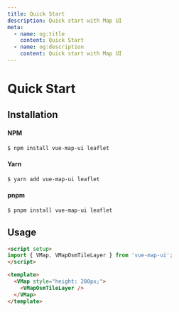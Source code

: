 ```yaml
---
title: Quick Start
description: Quick start with Map UI
meta:
  - name: og:title
    content: Quick Start
  - name: og:description
    content: Quick start with Map UI
---
```


# Quick Start

## Installation

#### NPM

```bash
$ npm install vue-map-ui leaflet
```

#### Yarn

```bash
$ yarn add vue-map-ui leaflet
```

#### pnpm

```bash
$ pnpm install vue-map-ui leaflet
```

## Usage

```html
<script setup>
import { VMap, VMapOsmTileLayer } from 'vue-map-ui';
</script>

<template>
  <VMap style="height: 200px;">
    <VMapOsmTileLayer />
  </VMap>
</template>
```
